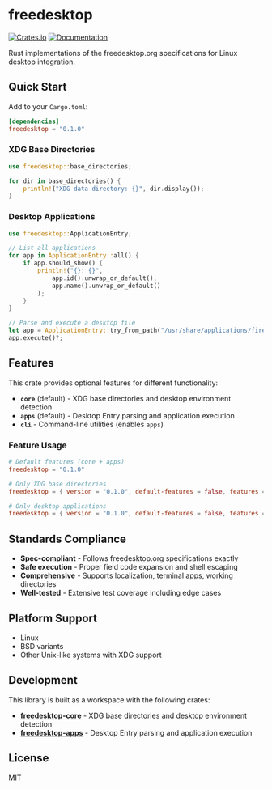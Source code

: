 # freedesktop

[![Crates.io](https://img.shields.io/crates/v/freedesktop.svg)](https://crates.io/crates/freedesktop)
[![Documentation](https://docs.rs/freedesktop/badge.svg)](https://docs.rs/freedesktop)

Rust implementations of the freedesktop.org specifications for Linux desktop integration.

## Quick Start

Add to your `Cargo.toml`:

```toml
[dependencies]
freedesktop = "0.1.0"
```

### XDG Base Directories

```rust
use freedesktop::base_directories;

for dir in base_directories() {
    println!("XDG data directory: {}", dir.display());
}
```

### Desktop Applications

```rust
use freedesktop::ApplicationEntry;

// List all applications
for app in ApplicationEntry::all() {
    if app.should_show() {
        println!("{}: {}", 
            app.id().unwrap_or_default(), 
            app.name().unwrap_or_default()
        );
    }
}

// Parse and execute a desktop file
let app = ApplicationEntry::try_from_path("/usr/share/applications/firefox.desktop")?;
app.execute()?;
```

## Features

This crate provides optional features for different functionality:

- **`core`** (default) - XDG base directories and desktop environment detection
- **`apps`** (default) - Desktop Entry parsing and application execution  
- **`cli`** - Command-line utilities (enables `apps`)

### Feature Usage

```toml
# Default features (core + apps)
freedesktop = "0.1.0"

# Only XDG base directories
freedesktop = { version = "0.1.0", default-features = false, features = ["core"] }

# Only desktop applications
freedesktop = { version = "0.1.0", default-features = false, features = ["apps"] }
```

## Standards Compliance

- **Spec-compliant** - Follows freedesktop.org specifications exactly
- **Safe execution** - Proper field code expansion and shell escaping
- **Comprehensive** - Supports localization, terminal apps, working directories
- **Well-tested** - Extensive test coverage including edge cases

## Platform Support

- Linux
- BSD variants  
- Other Unix-like systems with XDG support

## Development

This library is built as a workspace with the following crates:

- **[freedesktop-core](./freedesktop-core)** - XDG base directories and desktop environment detection
- **[freedesktop-apps](./freedesktop-apps)** - Desktop Entry parsing and application execution

## License

MIT